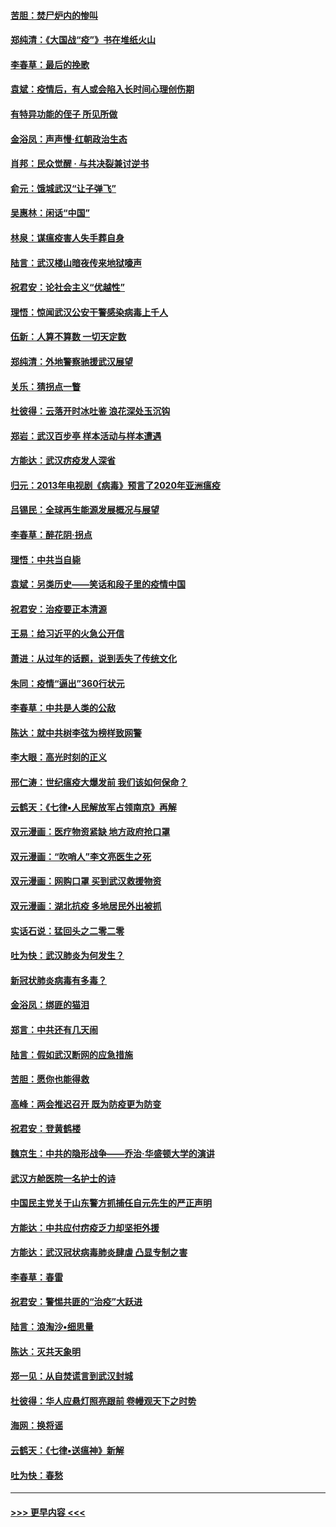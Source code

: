 #### [苦胆：焚尸炉内的惨叫](../pages/nsc993/n11904479.md?t=02291431) 
#### [郑纯清：《大国战“疫”》书在堆纸火山](../pages/nsc993/n11904450.md?t=02291431) 
#### [李春草：最后的挽歌](../pages/nsc993/n11904441.md?t=02291431) 
#### [袁斌：疫情后，有人或会陷入长时间心理创伤期](../pages/nsc993/n11901514.md?t=02291431) 
#### [有特异功能的侄子 所见所做](../pages/nsc993/n11901154.md?t=02291431) 
#### [金浴凤：声声慢‧红朝政治生态](../pages/nsc993/n11899553.md?t=02291431) 
#### [肖邦：民众觉醒 · 与共决裂兼讨逆书](../pages/nsc993/n11898435.md?t=02291431) 
#### [俞元：饿城武汉“让子弹飞”](../pages/nsc993/n11898344.md?t=02291431) 
#### [吴惠林：闲话“中国”](../pages/nsc993/n11898182.md?t=02291431) 
#### [林泉：谋瘟疫害人失手葬自身](../pages/nsc993/n11897892.md?t=02291431) 
#### [陆言：武汉楼山暗夜传来地狱嚎声](../pages/nsc993/n11897033.md?t=02291431) 
#### [祝君安：论社会主义“优越性”](../pages/nsc993/n11897005.md?t=02291431) 
#### [理悟：惊闻武汉公安干警感染病毒上千人](../pages/nsc993/n11896947.md?t=02291431) 
#### [伍新：人算不算数 一切天定数](../pages/nsc993/n11893372.md?t=02291431) 
#### [郑纯清：外地警察驰援武汉展望](../pages/nsc993/n11893115.md?t=02291431) 
#### [关乐：猜拐点一瞥](../pages/nsc993/n11893020.md?t=02291431) 
#### [杜彼得：云落开时冰吐鉴 浪花深处玉沉钩](../pages/nsc993/n11892107.md?t=02291431) 
#### [郑岩：武汉百步亭 样本活动与样本遭遇](../pages/nsc993/n11892310.md?t=02291431) 
#### [方能达：武汉疠疫发人深省](../pages/nsc993/n11891376.md?t=02291431) 
#### [归元：2013年电视剧《病毒》预言了2020年亚洲瘟疫](../pages/nsc993/n11891126.md?t=02291431) 
#### [吕锡民：全球再生能源发展概况与展望](../pages/nsc993/n11890613.md?t=02291431) 
#### [李春草：醉花阴·拐点](../pages/nsc993/n11890567.md?t=02291431) 
#### [理悟：中共当自毙](../pages/nsc993/n11890559.md?t=02291431) 
#### [袁斌：另类历史——笑话和段子里的疫情中国](../pages/nsc993/n11889243.md?t=02291431) 
#### [祝君安：治疫要正本清源](../pages/nsc993/n11889085.md?t=02291431) 
#### [王易：给习近平的火急公开信](../pages/nsc993/n11888225.md?t=02291431) 
#### [萧进：从过年的话题，说到丢失了传统文化](../pages/nsc993/n11887732.md?t=02291431) 
#### [朱同：疫情“逼出”360行状元](../pages/nsc993/n11887678.md?t=02291431) 
#### [李春草：中共是人类的公敌](../pages/nsc993/n11887656.md?t=02291431) 
#### [陈达：就中共树李弦为榜样致网警](../pages/nsc993/n11887625.md?t=02291431) 
#### [李大眼：高光时刻的正义](../pages/nsc993/n11887585.md?t=02291431) 
#### [邢仁涛：世纪瘟疫大爆发前 我们该如何保命？](../pages/nsc993/n11887535.md?t=02291431) 
#### [云鹤天：《七律▪人民解放军占领南京》再解](../pages/nsc993/n11887524.md?t=02291431) 
#### [双元漫画：医疗物资紧缺 地方政府抢口罩](../pages/nsc993/n11884744.md?t=02291431) 
#### [双元漫画：“吹哨人”李文亮医生之死](../pages/nsc993/n11884705.md?t=02291431) 
#### [双元漫画：网购口罩 买到武汉救援物资](../pages/nsc993/n11884670.md?t=02291431) 
#### [双元漫画：湖北抗疫 多地居民外出被抓](../pages/nsc993/n11884643.md?t=02291431) 
#### [实话石说：猛回头之二零二零](../pages/nsc993/n11883968.md?t=02291431) 
#### [吐为快：武汉肺炎为何发生？](../pages/nsc993/n11882180.md?t=02291431) 
#### [新冠状肺炎病毒有多毒？](../pages/nsc993/n11881790.md?t=02291431) 
#### [金浴凤：绑匪的猫泪](../pages/nsc993/n11880664.md?t=02291431) 
#### [郑言：中共还有几天闹](../pages/nsc993/n11880645.md?t=02291431) 
#### [陆言：假如武汉断网的应急措施](../pages/nsc993/n11880619.md?t=02291431) 
#### [苦胆：愿你也能得救](../pages/nsc993/n11880601.md?t=02291431) 
#### [高峰：两会推迟召开  既为防疫更为防变](../pages/nsc993/n11879977.md?t=02291431) 
#### [祝君安：登黄鹤楼](../pages/nsc993/n11880583.md?t=02291431) 
#### [魏京生：中共的隐形战争——乔治‧华盛顿大学的演讲](../pages/nsc993/n11879765.md?t=02291431) 
#### [武汉方舱医院一名护士的诗](../pages/nsc993/n11878480.md?t=02291431) 
#### [中国民主党关于山东警方抓捕任自元先生的严正声明](../pages/nsc993/n11877506.md?t=02291431) 
#### [方能达：中共应付疠疫乏力却坚拒外援](../pages/nsc993/n11877497.md?t=02291431) 
#### [方能达：武汉冠状病毒肺炎肆虐 凸显专制之害](../pages/nsc993/n11877475.md?t=02291431) 
#### [李春草：春雷](../pages/nsc993/n11876287.md?t=02291431) 
#### [祝君安：警惕共匪的“治疫”大跃进](../pages/nsc993/n11876084.md?t=02291431) 
#### [陆言：浪淘沙•细思量](../pages/nsc993/n11876071.md?t=02291431) 
#### [陈达：灭共天象明](../pages/nsc993/n11876063.md?t=02291431) 
#### [郑一见：从自焚谎言到武汉封城](../pages/nsc993/n11875621.md?t=02291431) 
#### [杜彼得：华人应悬灯照亮跟前 卷幔观天下之时势](../pages/nsc993/n11874822.md?t=02291431) 
#### [海网：换将谣](../pages/nsc993/n11873712.md?t=02291431) 
#### [云鹤天：《七律▪送瘟神》新解](../pages/nsc993/n11873598.md?t=02291431) 
#### [吐为快：春愁](../pages/nsc993/n11872801.md?t=02291431) 

----
#### [ >>> 更早内容 <<< ](../indexes/nsc993-earlier.md)
